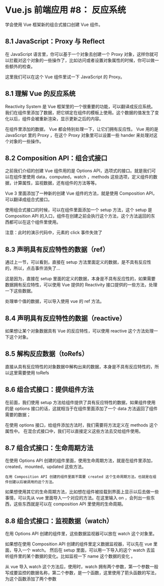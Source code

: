 # Vue.js 前端应用 #8： 反应系统

学会使用 Vue 框架新的组合式接口创建 Vue 组件。

## 8.1 JavaScript：Proxy 与 Reflect

在 JavaScript 语言里，你可以基于一个对象去创建一个 Proxy 对象，这样你就可以拦截对这个对象的一些操作了，比如访问或者设置对象属性的时候，你可以做一些额外的检查。

这里我们可以在这个 Vue 组件里试一下 JavaScript 的 Proxy。

## 8.1 理解 Vue 的反应系统

Reactivity System 是 Vue 框架里的一个很重要的功能，可以翻译成反应系统。我们在组件里添加了数据，把它绑定在组件的模板上使用。这个数据的值发生了变化以后，组件会被重新渲染，显示更新之后的内容。

在组件里添加的数据， Vue 都会特别处理一下，让它们拥有反应性。 Vue 用的是 JavaScript 里的 Proxy ，在这个 Proxy 对象里可以设置一些 hander 来处理对这个对象的一些操作。

## 8.2 Composition API：组合式接口

之前我们介绍的创建 Vue 组件用的是 Options API，选项式的接口。就是我们可以在组件里使用 data，computed，watch ，methods 这些选项，定义组件的数据，计算属性，监视数据，还有组件的方法等等。

Vue 3 里面添加了一种新的创建 Vue 组件的方法，就是使用 Composition API，可以翻译成组合式接口。

使用组合式接口的时候，可以在组件里面添加一个 setup 方法，这个 setup 是 Composition API 的入口，组件在创建之前会执行这个方法，这个方法返回的东西都可以在这个组件里使用。

注意：此时的演示代码中，元素的 click 事件失效了

## 8.3 声明具有反应特性的数据（ref）

通过上一节，可以看到，直接在 setup 方法里面定义的数据，是不具有反应性的，所以，点击事件消失了...

这是因为，直接在 setup 里面的定义的数据，本身是不具有反应性的，如果需要数据拥有反应特性，可以使用 Vue 提供的 Reactivity 接口提供的一些方法，处理一下这些数据。

处理单个值的数据，可以导入使用 vue 的 ref 方法。

## 8.4 声明具有反应特性的数据（reactive）

如果想让某个对象数据具有 Vue 的反应特性，可以使用 reactive 这个方法处理一下这个对象。

## 8.5 解构反应数据（toRefs）

直接从具有反应特性的对象数据中解构出来的数据，本身是不具有反应特性的，所以这里需要使用 toRefs

## 8.6 组合式接口：提供组件方法

在前面，我们使用 setup 方法给组件提供了具有反应特性的数据，如果组件使用的是 options 接口的话，这就相当于在组件里面添加了一个 data 方法返回了组件需要的数据；

在使用 options 接口，给组件添加方法时，我们需要将方法定义在 methods 这个属性中。
在混合式接口中，我们可以直接定义这些方法去交给组件使用。

## 8.7 组合式接口：生命周期方法

在使用 Options API 创建的组件里面，使用生命周期方法，就是在组件里添加，created，mounted，updated 这些方法。

`在用 Composition API 创建的组件里面不需要 created 这个生命周期方法。也就是在组件创建以后被调用的这个方法。`

如果想使用其它的生命周期方法，比如想在组件被挂载到界面上显示以后去做一些事情，可以先从 vue 里面导入一个对应的方法。在这里输入 on ，会列出一些东西，这些东西就是可以在 composition API 里使用的生命周期。

## 8.8 组合式接口：监视数据（watch）

在用 Options API 创建的组件里，这些数据监视器可以放在 watch 这个对象里。

如果想在使用 Composition API 创建的组件里定义数据监视器，可以先在 vue 里面，导入一个 watch。 然后在 setup 里面，可以用一下导入的这个 watch 去监听组件里的某个数据的变化。比如监视一下 name 这个数据的变化 。

从 vue 导入 watch 这个方法后，使用时，watch 拥有两个参数，第一个参数一般写成要监控的数据名称，第二个参数，是一个函数，这里使用了箭头函数的写法，为这个函数添加了两个参数
